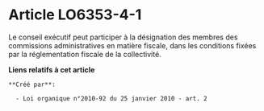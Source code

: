 # Article LO6353-4-1

Le conseil exécutif peut participer à la désignation des membres des commissions administratives en matière fiscale, dans les
conditions fixées par la réglementation fiscale de la collectivité.

**Liens relatifs à cet article**

	**Créé par**:

	  - Loi organique n°2010-92 du 25 janvier 2010 - art. 2
